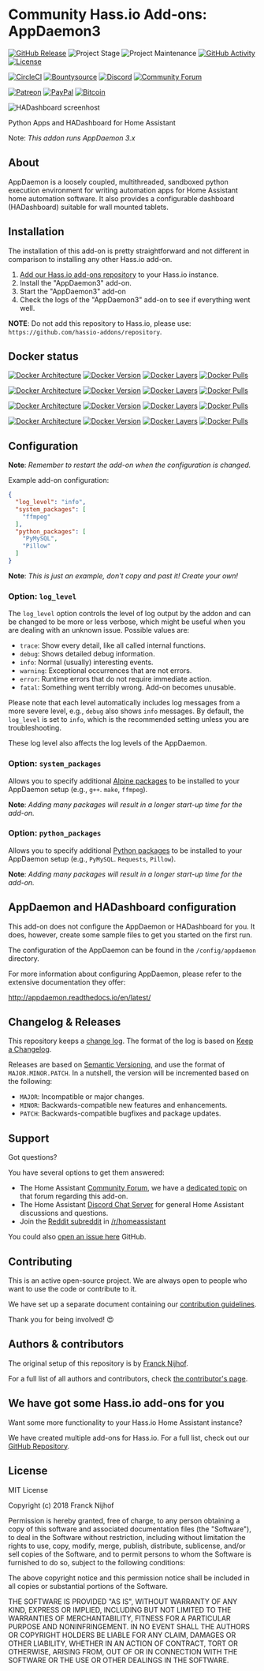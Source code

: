 # Community Hass.io Add-ons: AppDaemon3

[![GitHub Release][releases-shield]][releases]
![Project Stage][project-stage-shield]
![Project Maintenance][maintenance-shield]
[![GitHub Activity][commits-shield]][commits]
[![License][license-shield]](LICENSE.md)

[![CircleCI][circleci-shield]][circleci]
[![Bountysource][bountysource-shield]][bountysource]
[![Discord][discord-shield]][discord]
[![Community Forum][forum-shield]][forum]

[![Patreon][patreon-shield]][patreon]
[![PayPal][paypal-shield]][paypal]
[![Bitcoin][bitcoin-shield]][bitcoin]

![HADashboard screenhost](images/screenshot.png)

Python Apps and HADashboard for Home Assistant

Note: _This addon runs AppDaemon 3.x_

## About

AppDaemon is a loosely coupled, multithreaded, sandboxed python execution
environment for writing automation apps for Home Assistant home automation
software. It also provides a configurable dashboard (HADashboard) suitable
for wall mounted tablets.

## Installation

The installation of this add-on is pretty straightforward and not different in
comparison to installing any other Hass.io add-on.

1. [Add our Hass.io add-ons repository][repository] to your Hass.io instance.
1. Install the "AppDaemon3" add-on.
1. Start the "AppDaemon3" add-on
1. Check the logs of the "AppDaemon3" add-on to see if everything went well.

**NOTE**: Do not add this repository to Hass.io, please use:
`https://github.com/hassio-addons/repository`.

## Docker status

[![Docker Architecture][armhf-arch-shield]][armhf-dockerhub]
[![Docker Version][armhf-version-shield]][armhf-microbadger]
[![Docker Layers][armhf-layers-shield]][armhf-microbadger]
[![Docker Pulls][armhf-pulls-shield]][armhf-dockerhub]

[![Docker Architecture][aarch64-arch-shield]][aarch64-dockerhub]
[![Docker Version][aarch64-version-shield]][aarch64-microbadger]
[![Docker Layers][aarch64-layers-shield]][aarch64-microbadger]
[![Docker Pulls][aarch64-pulls-shield]][aarch64-dockerhub]

[![Docker Architecture][amd64-arch-shield]][amd64-dockerhub]
[![Docker Version][amd64-version-shield]][amd64-microbadger]
[![Docker Layers][amd64-layers-shield]][amd64-microbadger]
[![Docker Pulls][amd64-pulls-shield]][amd64-dockerhub]

[![Docker Architecture][i386-arch-shield]][i386-dockerhub]
[![Docker Version][i386-version-shield]][i386-microbadger]
[![Docker Layers][i386-layers-shield]][i386-microbadger]
[![Docker Pulls][i386-pulls-shield]][i386-dockerhub]

## Configuration

**Note**: _Remember to restart the add-on when the configuration is changed._

Example add-on configuration:

```json
{
  "log_level": "info",
  "system_packages": [
    "ffmpeg"
  ],
  "python_packages": [
    "PyMySQL",
    "Pillow"
  ]
}
```

**Note**: _This is just an example, don't copy and past it! Create your own!_

### Option: `log_level`

The `log_level` option controls the level of log output by the addon and can
be changed to be more or less verbose, which might be useful when you are
dealing with an unknown issue. Possible values are:

- `trace`: Show every detail, like all called internal functions.
- `debug`: Shows detailed debug information.
- `info`: Normal (usually) interesting events.
- `warning`: Exceptional occurrences that are not errors.
- `error`:  Runtime errors that do not require immediate action.
- `fatal`: Something went terribly wrong. Add-on becomes unusable.

Please note that each level automatically includes log messages from a
more severe level, e.g., `debug` also shows `info` messages. By default,
the `log_level` is set to `info`, which is the recommended setting unless
you are troubleshooting.

These log level also affects the log levels of the AppDaemon.

### Option: `system_packages`

Allows you to specify additional [Alpine packages][alpine-packages] to be
installed to your AppDaemon setup (e.g., `g++`. `make`, `ffmpeg`).

**Note**: _Adding many packages will result in a longer start-up time
for the add-on._

### Option: `python_packages`

Allows you to specify additional [Python packages][python-packages] to be
installed to your AppDaemon setup (e.g., `PyMySQL`. `Requests`, `Pillow`).

**Note**: _Adding many packages will result in a longer start-up time
for the add-on._

## AppDaemon and HADashboard configuration

This add-on does not configure the AppDaemon or HADashboard for you.
It does, however, create some sample files to get you started on the first run.

The configuration of the AppDaemon can be found in the `/config/appdaemon`
directory.

For more information about configuring AppDaemon, please refer to the
extensive documentation they offer:

<http://appdaemon.readthedocs.io/en/latest/>

## Changelog & Releases

This repository keeps a [change log](CHANGELOG.md). The format of the log
is based on [Keep a Changelog][keepchangelog].

Releases are based on [Semantic Versioning][semver], and use the format
of ``MAJOR.MINOR.PATCH``. In a nutshell, the version will be incremented
based on the following:

- ``MAJOR``: Incompatible or major changes.
- ``MINOR``: Backwards-compatible new features and enhancements.
- ``PATCH``: Backwards-compatible bugfixes and package updates.

## Support

Got questions?

You have several options to get them answered:

- The Home Assistant [Community Forum][forum], we have a
  [dedicated topic][forum] on that forum regarding this add-on.
- The Home Assistant [Discord Chat Server][discord] for general Home Assistant
  discussions and questions.
- Join the [Reddit subreddit][reddit] in [/r/homeassistant][reddit]

You could also [open an issue here][issue] GitHub.

## Contributing

This is an active open-source project. We are always open to people who want to
use the code or contribute to it.

We have set up a separate document containing our
[contribution guidelines](CONTRIBUTING.md).

Thank you for being involved! :heart_eyes:

## Authors & contributors

The original setup of this repository is by [Franck Nijhof][frenck].

For a full list of all authors and contributors,
check [the contributor's page][contributors].

## We have got some Hass.io add-ons for you

Want some more functionality to your Hass.io Home Assistant instance?

We have created multiple add-ons for Hass.io. For a full list, check out
our [GitHub Repository][repository].

## License

MIT License

Copyright (c) 2018 Franck Nijhof

Permission is hereby granted, free of charge, to any person obtaining a copy
of this software and associated documentation files (the "Software"), to deal
in the Software without restriction, including without limitation the rights
to use, copy, modify, merge, publish, distribute, sublicense, and/or sell
copies of the Software, and to permit persons to whom the Software is
furnished to do so, subject to the following conditions:

The above copyright notice and this permission notice shall be included in all
copies or substantial portions of the Software.

THE SOFTWARE IS PROVIDED "AS IS", WITHOUT WARRANTY OF ANY KIND, EXPRESS OR
IMPLIED, INCLUDING BUT NOT LIMITED TO THE WARRANTIES OF MERCHANTABILITY,
FITNESS FOR A PARTICULAR PURPOSE AND NONINFRINGEMENT. IN NO EVENT SHALL THE
AUTHORS OR COPYRIGHT HOLDERS BE LIABLE FOR ANY CLAIM, DAMAGES OR OTHER
LIABILITY, WHETHER IN AN ACTION OF CONTRACT, TORT OR OTHERWISE, ARISING FROM,
OUT OF OR IN CONNECTION WITH THE SOFTWARE OR THE USE OR OTHER DEALINGS IN THE
SOFTWARE.

[aarch64-arch-shield]: https://img.shields.io/badge/architecture-aarch64-blue.svg
[aarch64-dockerhub]: https://hub.docker.com/r/hassioaddons/appdaemon3-aarch64
[aarch64-layers-shield]: https://images.microbadger.com/badges/image/hassioaddons/appdaemon3-aarch64.svg
[aarch64-microbadger]: https://microbadger.com/images/hassioaddons/appdaemon3-aarch64
[aarch64-pulls-shield]: https://img.shields.io/docker/pulls/hassioaddons/appdaemon3-aarch64.svg
[aarch64-version-shield]: https://images.microbadger.com/badges/version/hassioaddons/appdaemon3-aarch64.svg
[alpine-packages]: https://pkgs.alpinelinux.org/packages
[amd64-arch-shield]: https://img.shields.io/badge/architecture-amd64-blue.svg
[amd64-dockerhub]: https://hub.docker.com/r/hassioaddons/appdaemon3-amd64
[amd64-layers-shield]: https://images.microbadger.com/badges/image/hassioaddons/appdaemon3-amd64.svg
[amd64-microbadger]: https://microbadger.com/images/hassioaddons/appdaemon3-amd64
[amd64-pulls-shield]: https://img.shields.io/docker/pulls/hassioaddons/appdaemon3-amd64.svg
[amd64-version-shield]: https://images.microbadger.com/badges/version/hassioaddons/appdaemon3-amd64.svg
[armhf-arch-shield]: https://img.shields.io/badge/architecture-armhf-blue.svg
[armhf-dockerhub]: https://hub.docker.com/r/hassioaddons/appdaemon3-armhf
[armhf-layers-shield]: https://images.microbadger.com/badges/image/hassioaddons/appdaemon3-armhf.svg
[armhf-microbadger]: https://microbadger.com/images/hassioaddons/appdaemon3-armhf
[armhf-pulls-shield]: https://img.shields.io/docker/pulls/hassioaddons/appdaemon3-armhf.svg
[armhf-version-shield]: https://images.microbadger.com/badges/version/hassioaddons/appdaemon3-armhf.svg
[bitcoin-shield]: https://img.shields.io/badge/donate-bitcoin-blue.svg
[bitcoin]: https://blockchain.info/payment_request?address=3GVzgN6NpVtfXnyg5dQnaujtqVTEDBCtAH
[bountysource-shield]: https://img.shields.io/bountysource/team/hassio-addons/activity.svg
[bountysource]: https://www.bountysource.com/teams/hassio-addons/issues
[circleci-shield]: https://img.shields.io/circleci/project/github/hassio-addons/addon-appdaemon3.svg
[circleci]: https://circleci.com/gh/hassio-addons/addon-appdaemon3
[commits-shield]: https://img.shields.io/github/commit-activity/y/hassio-addons/addon-appdaemon3.svg
[commits]: https://github.com/hassio-addons/addon-appdaemon3/commits/master
[contributors]: https://github.com/hassio-addons/addon-appdaemon3/graphs/contributors
[discord-shield]: https://img.shields.io/discord/330944238910963714.svg
[discord]: https://discord.gg/c5DvZ4e
[forum-shield]: https://img.shields.io/badge/community-forum-brightgreen.svg
[forum]: https://community.home-assistant.io/t/community-hass-io-add-on-appdaemon3/41261?u=frenck
[frenck]: https://github.com/frenck
[home-assistant]: https://home-assistant.io
[i386-arch-shield]: https://img.shields.io/badge/architecture-i386-blue.svg
[i386-dockerhub]: https://hub.docker.com/r/hassioaddons/appdaemon3-i386
[i386-layers-shield]: https://images.microbadger.com/badges/image/hassioaddons/appdaemon3-i386.svg
[i386-microbadger]: https://microbadger.com/images/hassioaddons/appdaemon3-i386
[i386-pulls-shield]: https://img.shields.io/docker/pulls/hassioaddons/appdaemon3-i386.svg
[i386-version-shield]: https://images.microbadger.com/badges/version/hassioaddons/appdaemon3-i386.svg
[issue]: https://github.com/hassio-addons/addon-appdaemon3/issues
[keepchangelog]: http://keepachangelog.com/en/1.0.0/
[license-shield]: https://img.shields.io/github/license/hassio-addons/addon-appdaemon3.svg
[maintenance-shield]: https://img.shields.io/maintenance/yes/2018.svg
[patreon-shield]: https://img.shields.io/badge/donate-patreon-blue.svg
[patreon]: https://www.patreon.com/frenck
[paypal-shield]: https://img.shields.io/badge/donate-paypal-blue.svg
[paypal]: https://www.paypal.me/FranckNijhof
[project-stage-shield]: https://img.shields.io/badge/project%20stage-production%20ready-brightgreen.svg
[python-packages]: https://pypi.org/
[reddit]: https://reddit.com/r/homeassistant
[releases-shield]: https://img.shields.io/github/release/hassio-addons/addon-appdaemon3.svg
[releases]: https://github.com/hassio-addons/addon-appdaemon3/releases
[repository]: https://github.com/hassio-addons/repository
[semver]: http://semver.org/spec/v2.0.0.htm
